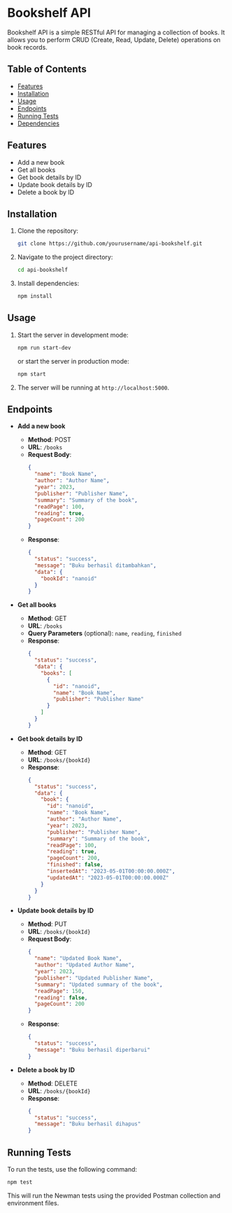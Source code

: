 # Bookshelf API

Bookshelf API is a simple RESTful API for managing a collection of books. It allows you to perform CRUD (Create, Read, Update, Delete) operations on book records.

## Table of Contents

- [Features](#features)
- [Installation](#installation)
- [Usage](#usage)
- [Endpoints](#endpoints)
- [Running Tests](#running-tests)
- [Dependencies](#dependencies)

## Features

- Add a new book
- Get all books
- Get book details by ID
- Update book details by ID
- Delete a book by ID

## Installation

1. Clone the repository:

    ```bash
    git clone https://github.com/yourusername/api-bookshelf.git
    ```

2. Navigate to the project directory:

    ```bash
    cd api-bookshelf
    ```

3. Install dependencies:

    ```bash
    npm install
    ```

## Usage

1. Start the server in development mode:

    ```bash
    npm run start-dev
    ```

   or start the server in production mode:

    ```bash
    npm start
    ```

2. The server will be running at `http://localhost:5000`.

## Endpoints

- **Add a new book**
    - **Method**: POST
    - **URL**: `/books`
    - **Request Body**:
        ```json
        {
          "name": "Book Name",
          "author": "Author Name",
          "year": 2023,
          "publisher": "Publisher Name",
          "summary": "Summary of the book",
          "readPage": 100,
          "reading": true,
          "pageCount": 200
        }
        ```
    - **Response**:
        ```json
        {
          "status": "success",
          "message": "Buku berhasil ditambahkan",
          "data": {
            "bookId": "nanoid"
          }
        }
        ```

- **Get all books**
    - **Method**: GET
    - **URL**: `/books`
    - **Query Parameters** (optional): `name`, `reading`, `finished`
    - **Response**:
        ```json
        {
          "status": "success",
          "data": {
            "books": [
              {
                "id": "nanoid",
                "name": "Book Name",
                "publisher": "Publisher Name"
              }
            ]
          }
        }
        ```

- **Get book details by ID**
    - **Method**: GET
    - **URL**: `/books/{bookId}`
    - **Response**:
        ```json
        {
          "status": "success",
          "data": {
            "book": {
              "id": "nanoid",
              "name": "Book Name",
              "author": "Author Name",
              "year": 2023,
              "publisher": "Publisher Name",
              "summary": "Summary of the book",
              "readPage": 100,
              "reading": true,
              "pageCount": 200,
              "finished": false,
              "insertedAt": "2023-05-01T00:00:00.000Z",
              "updatedAt": "2023-05-01T00:00:00.000Z"
            }
          }
        }
        ```

- **Update book details by ID**
    - **Method**: PUT
    - **URL**: `/books/{bookId}`
    - **Request Body**:
        ```json
        {
          "name": "Updated Book Name",
          "author": "Updated Author Name",
          "year": 2023,
          "publisher": "Updated Publisher Name",
          "summary": "Updated summary of the book",
          "readPage": 150,
          "reading": false,
          "pageCount": 200
        }
        ```
    - **Response**:
        ```json
        {
          "status": "success",
          "message": "Buku berhasil diperbarui"
        }
        ```

- **Delete a book by ID**
    - **Method**: DELETE
    - **URL**: `/books/{bookId}`
    - **Response**:
        ```json
        {
          "status": "success",
          "message": "Buku berhasil dihapus"
        }
        ```

## Running Tests

To run the tests, use the following command:

```bash
npm test
```

This will run the Newman tests using the provided Postman collection and environment files.
